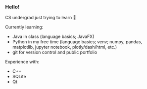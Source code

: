 <!--
### Hi there 👋
-->

<!--
**martin-scheele/martin-scheele** is a ✨ _special_ ✨ repository because its `README.md` (this file) appears on your GitHub profile.

Here are some ideas to get you started:

- 🔭 I’m currently working on ...
- 🌱 I’m currently learning ...
- 👯 I’m looking to collaborate on ...
- 🤔 I’m looking for help with ...
- 💬 Ask me about ...
- 📫 How to reach me: ...
- 😄 Pronouns: ...
- ⚡ Fun fact: ...
-->

### Hello!

CS undergrad just trying to learn 🙂

Currently learning:
- Java in class (language basics; JavaFX)
- Python in my free time (language basics; venv; numpy, pandas, matplotlib, jupyter notebook, plotly/dash/html, etc.)
- git for version control and public portfolio

Experience with: 
- C++
- SQLite
- Qt
